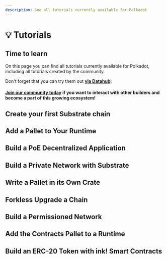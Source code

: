 ```yaml
---
description: See all tutorials currently available for Polkadot
---
```


# 💡 Tutorials

## Time to learn

On this page you can find all tutorials currently available for Polkadot, including all tutorials created by the community. 

Don't forget that you can try them out [**via Datahub**](https://datahub.figment.io/sign_up?service=polkadot)! 

#### [Join our community today](https://discord.gg/fszyM7K) if you want to interact with other builders and become a part of this growing ecosystem! 

## Create your first Substrate chain 



## Add a Pallet to Your Runtime 



## Build a PoE Decentralized Application 



## Build a Private Network with Substrate 



## Write a Pallet in its Own Crate



## Forkless Upgrade a Chain



## Build a Permissioned Network 



## Add the Contracts Pallet to a Runtime 



## Build an ERC-20 Token with ink! Smart Contracts

 

